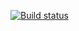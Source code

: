 [![Build status](https://ci.appveyor.com/api/projects/status/715xn25t69vq9vwi/branch/main?svg=true)](https://ci.appveyor.com/project/DmitriyRyazantsev/cashbackhacker-l7d72/branch/main)
